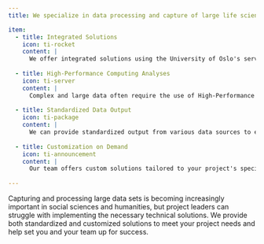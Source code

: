 ```yaml
---
title: We specialize in data processing and capture of large life science data for social sciences and humanities

item:
  - title: Integrated Solutions
    icon: ti-rocket
    content: |
      We offer integrated solutions using the University of Oslo's services, such as Nettskjema, Educloud, TSD, NREC, and GCP to facilitate secure data capture and storage.
      
  - title: High-Performance Computing Analyses
    icon: ti-server
    content: |
      Complex and large data often require the use of High-Performance Computing for efficiency and speed. We have expertise in utilizing HPC resources to handle your data needs.
      
  - title: Standardized Data Output
    icon: ti-package
    content: |
      We can provide standardized output from various data sources to ensure clean and interoperable data for you to work with, making it easier to integrate into your existing workflow.
      
  - title: Customization on Demand
    icon: ti-announcement
    content: |
      Our team offers custom solutions tailored to your project's specific needs and existing infrastructure, ensuring a workflow that best suits you and your team
      
---
```


Capturing and processing large data sets is becoming increasingly important in social sciences and humanities, but project leaders can struggle with implementing the necessary technical solutions. We provide both standardized and customized solutions to meet your project needs and help set you and your team up for success.
